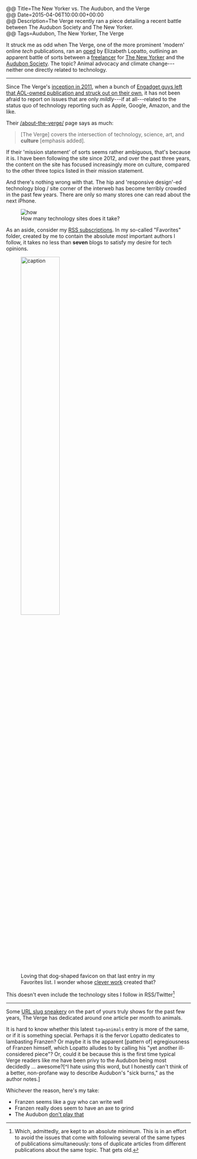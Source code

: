 @@ Title=The New Yorker vs. The Audubon, and the Verge  
@@ Date=2015-04-06T10:00:00+00:00  
@@ Description=The Verge recently ran a piece detailing a recent battle between The Audubon Society and The New Yorker.  
@@ Tags=Audubon, The New Yorker, The Verge  

It struck me as odd when The Verge, one of the more prominent 'modern' online *tech* publications, ran an [oped][theverge] by Elizabeth Lopatto, outlining an apparent battle of sorts between a [freelancer][wikipedia] for [The New Yorker][newyorker] and the [Audubon Society][audubon]. The topic? Animal advocacy and climate change---neither one directly related to technology.

***

Since The Verge's [inception in 2011][theverge 2], when a bunch of [Engadget guys left that AOL-owned publication and struck out on their own][mashable], it has not been afraid to report on issues that are only *mildly*---if at all---related to the status quo of technology reporting such as Apple, Google, Amazon, and the like. 

Their [/about-the-verge/][theverge 3] page says as much:
>[The Verge] covers the intersection of technology, science, art, and **culture** [emphasis added].

If their 'mission statement' of sorts seems rather ambiguous, that's because it is. I have been following the site since 2012, and over the past three years, the content on the site has focused increasingly more on culture, compared to the other three topics listed in their mission statement. 

And there's nothing wrong with that. The hip and 'responsive design'-ed technology blog / site corner of the interweb has become terribly crowded in the past few years. There are only so many stores one can read about the next iPhone. 

<figure>
	<img src="http://d.pr/i/11ugt+" alt="how" />
	<figcaption>How many technology sites does it take?</figcaption>
</figure>

As an aside, consider my [RSS subscriptions][d]. In my so-called "Favorites" folder, created by me to contain the absolute *most* important authors I follow, it takes no less than **seven** blogs to satisfy my desire for tech opinions. 

<figure>
	<img src="http://d.pr/i/1jrql+" alt="caption" width="50%"/>
	<figcaption>Loving that dog-shaped favicon on that last entry in my Favorites list. I wonder whose <a href="/2015/2/25/designing-theoveranalyzed" >clever work</a> created that?</figcaption>
</figure>

This doesn't even include the technology sites I follow in RSS/Twitter[^tw]

***

Some [URL slug sneakery][theverge 4] on the part of yours truly shows for the past few years, The Verge has dedicated around one article per month to animals. 

It is hard to know whether this latest `tag=animals` entry is more of the same, or if it is something special. Perhaps it is the fervor Lopatto dedicates to lambasting Franzen? Or maybe it is the apparent [pattern of] egregiousness of Franzen himself, which Lopatto alludes to by calling his "yet another ill-considered piece"? Or, could it be because this is the first time typical Verge readers like me have been privy to the Audubon being most decidedly ... awesome?[^I hate using this word, but I honestly can't think of a better, non-profane way to describe Audubon's "sick burns," as the author notes.] 

Whichever the reason, here's my take: 

* Franzen seems like a guy who can write well
* Franzen really does seem to have an axe to grind
* The Audubon [don't play that][youtube]

[^tw]: Which, admittedly, are kept to an absolute minimum. This is in an effort to avoid the issues that come with following several of the same types of publications simultaneously: tons of duplicate articles from different publications about the same topic. That gets old.

[audubon]: https://www.audubon.org/news/friends-these
[d]: http://d.pr/f/tAD3+
[mashable]: http://mashable.com/2011/03/12/joshua-topolsky-leaves-engadget/
[newyorker]: http://www.newyorker.com/magazine/2015/04/06/carbon-capture
[theverge]: http://www.theverge.com/2015/4/3/8339763/i-want-to-attend-the-audubon-societys-school-for-sick-burns
[theverge 2]: http://www.theverge.com/2011/11/1/2528367/welcome-to-the-verge
[theverge 3]: http://www.theverge.com/about-the-verge
[theverge 4]: http://www.theverge.com/tag/animals
[wikipedia]: https://en.wikipedia.org/wiki/Jonathan_Franzen
[youtube]: https://www.youtube.com/watch?v=YxYvzVxJtYM